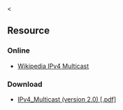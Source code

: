 &lt;

Resource
--------

### Online

-   [Wikipedia IPv4 Multicast](http://en.wikipedia.org/wiki/IP_multicast)

### Download

-   [IPv4\_Multicast (version 2.0) \[.pdf\]](static/cs/IPv4_Multicast.pdf)

